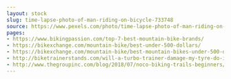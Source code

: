 ```yaml
---
layout: stock
slug: time-lapse-photo-of-man-riding-on-bicycle-733748
source: https://www.pexels.com/photo/time-lapse-photo-of-man-riding-on-bicycle-733748/
pages:
- https://www.bikingpassion.com/top-7-best-mountain-bike-brands/
- https://bikexchange.com/mountain-bike/best-under-500-dollars/
- https://bikexchange.com/mountain-bike/best-mountain-bikes-under-500-dollars/
- http://biketrainerstands.com/will-a-turbo-trainer-damage-my-tyre-do-i-need-trainer-tire/
- http://www.thegroupinc.com/blog/2018/07/noco-biking-trails-beginners/
---
```


